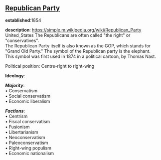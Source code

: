 ## [Republican Party](https://www.gop.com/)
**established**:1854  

**description**: https://simple.m.wikipedia.org/wiki/Republican_Party
United_States The Republicans are often called "the right" or "conservatives".   
The Republican Party itself is also known as the GOP, which stands for "Grand Old Party."   The symbol of the Republican party is the elephant.   
This symbol was first used in 1874 in a political cartoon, by Thomas Nast.  

Political position: Centre-right to right-wing

**Ideology**:

***Majority***:  
 • Conservatism  
 • Social conservatism  
 • Economic liberalism    

***Factions***:  
 • Centrism  
 • Fiscal conservatism  
 • Fusionism  
 • Libertarianism  
 • Neoconservatism  
 • Paleoconservatism  
 • Right-wing populism  
 • Economic nationalism  
